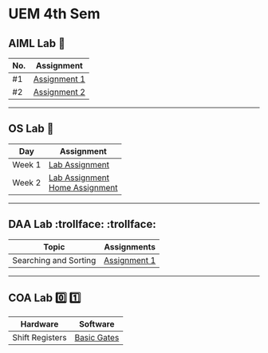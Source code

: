 # UEM 4th Sem

## AIML Lab :brain:

| No. | Assignment                            |
| --- | ------------------------------------- |
| #1  | [Assignment 1](./AIML/assignment1.pl) |
| #2  | [Assignment 2](./AIML/assignment2)    |

---

## OS Lab :penguin:

| Day    | Assignment                                                                   |
| ------ | ---------------------------------------------------------------------------- |
| Week 1 | [Lab Assignment](./OS/day1.md)                                               |
| Week 2 | [Lab Assignment](./OS/day2.md) <br> [Home Assignment](./OS/assignment2.1.md) |

---

## DAA Lab :trollface: :trollface:

| Topic                 | Assignments                               |
| --------------------- | ----------------------------------------- |
| Searching and Sorting | [Assignment 1](./DAA/assignment1/ass1.md) |

---

## COA Lab :zero: :one:

| Hardware        | Software                         |
| --------------- | -------------------------------- |
| Shift Registers | [Basic Gates](./COA/assignment1) |
